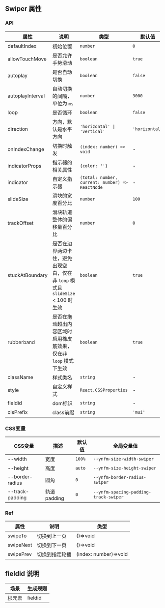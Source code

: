 ## Swiper 属性
### API
 属性             | 说明                                                         | 类型                                                         | 默认值         |
| ---------------- | ------------------------------------------------------------ | ------------------------------------------------------------ | -------------- |
| defaultIndex     | 初始位置                                                     | `number`                                                     | `0`            |
| allowTouchMove   | 是否允许手势滑动                                             | `boolean`                                                    | `true`         |
| autoplay         | 是否自动切换                                                 | `boolean`                                                    | `false`        |
| autoplayInterval | 自动切换的间隔，单位为 `ms`                                  | `number`                                                     | `3000`         |
| loop             | 是否循环                                                     | `boolean`                                                    | `false`        |
| direction        | 方向，默认是水平方向                                         | `'horizontal' \| 'vertical'`                                  | `'horizontal'` |
| onIndexChange    | 切换时触发                                                   | `(index: number) => void`                                    | -              |
| indicatorProps   | 指示器的相关属性                                             | `{color: ''}` | -              |
| indicator        | 自定义指示器                                                 | `(total: number, current: number) => ReactNode`              | -              |
| slideSize        | 滑块的宽度百分比                                             | `number`                                                     | `100`          |
| trackOffset      | 滑块轨道整体的偏移量百分比                                   | `number`                                                     | `0`            |
| stuckAtBoundary  | 是否在边界两边卡住，避免出现空白，仅在非 `loop` 模式且 `slideSize` < 100 时生效 | `boolean`                                                    | `true`         |
| rubberband       | 是否在拖动超出内容区域时启用橡皮筋效果，仅在非 `loop` 模式下生效 | `boolean`                                                    | `true`         |
|className | 样式类名 | `string` | - |
|style | 自定义样式 | `React.CSSProperties` | -|
|fieldid | dom标识 | `string` | -|
|clsPrefix | class前缀 | `string` | `'mui'`|
### CSS变量
| CSS变量                         | 描述                                 | 默认值                         | 全局变量值                                       |
| ------------------------------ | ---------------------------------------- | ------------------------------ | -------------------------------------------- |
| --width                     | 宽度                                 | `100%`                   | `--ynfm-size-width-swiper`           |
| --height                    | 高度                                 | `auto`                   | `--ynfm-size-height-swiper`           |
| --border-radius                    | 圆角                                 | `0`                   | `--ynfm-border-radius-swiper`           |
| --track-padding                   | 轨道padding                                 | `0`                   | `--ynfm-spacing-padding-track-swiper`           |

### Ref
|属性	|说明	|类型|
|---	|---	|---	|
|swipeTo	|切换到上一页	|()=>void |
|swipeNext	|切换到下一页	|()=>void |
|swipePrev	|切换到指定轮播	|(index: number)=>void |

## fieldid 说明
| 场景             | 生成规则          |
| --------------- | ---------------- |
| 根元素           | fieldid      |
